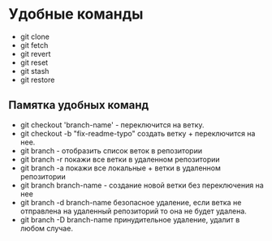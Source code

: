 # Удобные команды

- git clone
- git fetch
- git revert
- git reset
- git stash
- git restore


## Памятка удобных команд

- git checkout 'branch-name' - переключится на ветку.
- git checkout -b "fix-readme-typo" создать ветку + переключится на нее.
- git branch - отобразить список веток в репозитории
- git branch -r покажи все ветки в удаленном репозитории
- git branch -a покажи все локальные + ветки в удаленном репозитории
- git branch branch-name - создание новой ветки без переключения на нее
- git branch -d branch-name безопасное удаление, если ветка не отправлена на удаленный репозиторий то она не будет удалена.
- git branch -D branch-name принудительное удаление, удалит в любом случае.